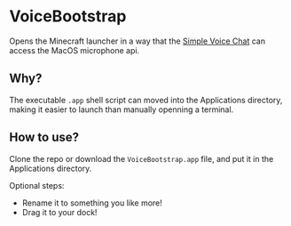 # VoiceBootstrap

Opens the Minecraft launcher in a way that the [Simple Voice Chat](https://github.com/henkelmax/simple-voice-chat) can access the MacOS microphone api.

## Why?

The executable `.app` shell script can moved into the Applications directory, making it easier to launch than manually openning a terminal.

## How to use?

Clone the repo or download the `VoiceBootstrap.app` file, and put it in the Applications directory.

Optional steps:
 - Rename it to something you like more!
 - Drag it to your dock!
